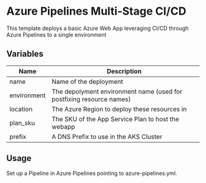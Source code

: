 # Azure Pipelines Multi-Stage CI/CD

This template deploys a basic Azure Web App leveraging CI/CD through Azure Pipelines to a single environment

## Variables

| Name        | Description                                                          |
| ----------- | -------------------------------------------------------------------- |
| name        | Name of the deployment                                               |
| environment | The depolyment environment name (used for postfixing resource names) |
| location    | The Azure Region to deploy these resources in                        |
| plan_sku    | The SKU of the App Service Plan to host the webapp                   |
| prefix      | A DNS Prefix to use in the AKS Cluster                               |

## Usage

Set up a Pipeline in Azure Pipelines pointing to azure-pipelines.yml.
